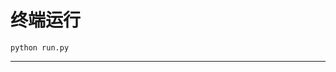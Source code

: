 # 终端运行

```shell
python run.py
```
*****************************************************************************************************************************************************************************************************************************************************************************************************************************************************************************************************************************************************************************************************************************************************************************************************************************************************************************************************************************************************************************************************************************************************************************************************************************************************************************************************
